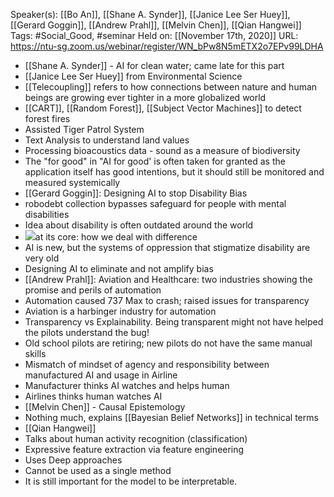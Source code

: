 Speaker(s): [[Bo An]], [[Shane A. Synder]], [[Janice Lee Ser Huey]], [[Gerard Goggin]], [[Andrew Prahl]], [[Melvin Chen]], [[Qian Hangwei]]
Tags: #Social_Good, #seminar
Held on: [[November 17th, 2020]]
URL: https://ntu-sg.zoom.us/webinar/register/WN_bPw8N5mETX2o7EPv99LDHA
- [[Shane A. Synder]] - AI for clean water; came late for this part
- [[Janice Lee Ser Huey]] from Environmental Science
- [[Telecoupling]] refers to how connections between nature and human beings are growing ever tighter in a more globalized world
- [[CART]], [[Random Forest]], [[Subject Vector Machines]] to detect forest fires
- Assisted Tiger Patrol System
- Text Analysis to understand land values
- Processing bioacoustics data - sound as a measure of biodiversity
- The "for good" in "AI for good' is often taken for granted as the application itself has good intentions, but it should still be monitored and measured systemically
- [[Gerard Goggin]]: Designing AI to stop Disability Bias
- robodebt collection bypasses safeguard for people with mental disabilities 
- Idea about disability is often outdated around the world
- ![](https://firebasestorage.googleapis.com/v0/b/firescript-577a2.appspot.com/o/imgs%2Fapp%2FPaperReadings%2FpE5Zazttmd.png?alt=media&token=24bc6bfb-f51c-4f85-bc18-b7cdeb30e3d8)at its core: how we deal with difference
- AI is new, but the systems of oppression that stigmatize disability are very old
- Designing AI to eliminate and not amplify bias
- [[Andrew Prahl]]: Aviation and Healthcare: two industries showing the promise and perils of automation
- Automation caused 737 Max to crash; raised issues for transparency
- Aviation is a harbinger industry for automation
- Transparency vs Explainability. Being transparent might not have helped the pilots understand the bug!
- Old school pilots are retiring; new pilots do not have the same manual skills 
- Mismatch of mindset of agency and responsibility between manufactured AI and usage in Airline
- Manufacturer thinks AI watches and helps human
- Airlines thinks human watches AI
- [[Melvin Chen]] - Causal Epistemology
- Nothing much, explains [[Bayesian Belief Networks]] in technical terms
- [[Qian Hangwei]]
- Talks about human activity recognition (classification)
- Expressive feature extraction via feature engineering
- Uses Deep approaches
- Cannot be used as a single method
- It is still important for the model to be interpretable.
